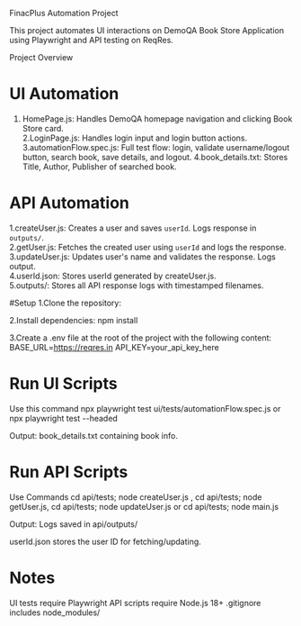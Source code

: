 FinacPlus Automation Project

This project automates UI interactions on DemoQA Book Store Application using Playwright and API testing on ReqRes.

Project Overview

# UI Automation
1. HomePage.js: Handles DemoQA homepage navigation and clicking Book Store card.  
2.LoginPage.js: Handles login input and login button actions.  
3.automationFlow.spec.js: Full test flow: login, validate username/logout button, search book, save details, and logout.
4.book_details.txt: Stores Title, Author, Publisher of searched book.  

# API Automation
1.createUser.js: Creates a user and saves `userId`. Logs response in `outputs/`.  
2.getUser.js: Fetches the created user using `userId` and logs the response.  
3.updateUser.js: Updates user's name and validates the response. Logs output.  
4.userId.json: Stores userId generated by createUser.js.  
5.outputs/: Stores all API response logs with timestamped filenames.


#Setup
1.Clone the repository:

2.Install dependencies:
npm install

3.Create a .env file at the root of the project with the following content:
BASE_URL=https://reqres.in
API_KEY=your_api_key_here


# Run UI Scripts
Use this command npx playwright test ui/tests/automationFlow.spec.js or npx playwright test --headed

Output: book_details.txt containing book info.

# Run API Scripts
Use Commands cd api/tests; node createUser.js , cd api/tests; node getUser.js, cd api/tests; node updateUser.js or cd api/tests; node main.js 

Output: Logs saved in api/outputs/

userId.json stores the user ID for fetching/updating.

# Notes
UI tests require Playwright
API scripts require Node.js 18+
.gitignore includes node_modules/













